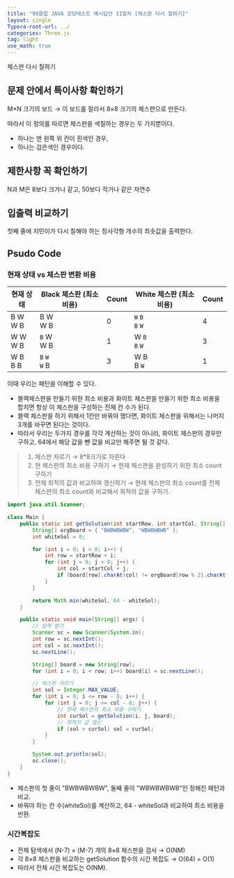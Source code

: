 ```yaml
---
title: "99클럽 JAVA 코딩테스트 예시답안 11일차 [체스판 다시 칠하기]"
layout: single
Typora-root-url: ../
categories: Three.js
tag: light
use_math: true
---
```


체스판 다시 칠하기

## 문제 안에서 특이사항 확인하기

M×N 크기의 보드 →  이 보드를 잘라서 8×8 크기의 체스판으로 만든다.

따라서 이 정의를 따르면 체스판을 색칠하는 경우는 두 가지뿐이다. 
- 하나는 맨 왼쪽 위 칸이 흰색인 경우, 
- 하나는 검은색인 경우이다.

## 제한사항 꼭 확인하기

N과 M은 8보다 크거나 같고, 50보다 작거나 같은 자연수

## 입출력 비교하기

첫째 줄에 지민이가 다시 칠해야 하는 정사각형 개수의 최솟값을 출력한다.

## Psudo Code

### 현재 상태 vs 체스판 변환 비용

| 현재 상태 | Black 체스판 (최소 비용) | Count | White 체스판 (최소 비용) | Count |
|-----------|----------------|-------|----------------|-------|
| B W <br> W B | B W <br> W B | 0 | `W` `B` <br> `B` `W` | 4 |
| W W <br> W B | `B` W <br> W B | 1 | W `B` <br> `B` `W` | 3 |
| W B <br> B B | `B` `W` <br> `W` B | 3 | W B <br> B `W` | 1 |

이때 우리는 패턴을 이해할 수 있다.
- 블랙체스판을 만들기 위한 최소 비용과 화이트 체스판을 만들기 위한 최소 비용을 합치면 항상 이 체스판을 구성하는 전체 칸 수가 된다.
- 블랙 체스판을 하기 위해서 1칸만 바꿔야 했다면, 화이트 체스판을 위해서는 나머지 3개를 바꾸면 된다는 것이다.
- 따라서 우리는 두가지 경우를 각각 계산하는 것이 아니라, 화이트 체스판의 경우만 구하고, 64에서 해당 값을 뺀 값을 비교만 해주면 될 것 같다.

>1. 체스판 자르기 → 8*8크기로 자른다
>2. 현 체스판의 최소 비용 구하기 → 현재 체스판을 완성하기 위한 최소 count 구하기
>3. 전체 최적의 값과 비교하여 갱신하기 → 현재 체스판의 최소 count를 전체 체스판의 최소 count와 비교해서 최적의 값을 구하기.

```java
import java.util.Scanner;

class Main {
    public static int getSolution(int startRow, int startCol, String[] board) {
        String[] orgBoard = { "BWBWBWBW", "WBWBWBWB" };
        int whiteSol = 0;

        for (int i = 0; i < 8; i++) {
            int row = startRow + i;
            for (int j = 0; j < 8; j++) {
                int col = startCol + j;
                if (board[row].charAt(col) != orgBoard[row % 2].charAt(j)) whiteSol++;
            }
        }

        return Math.min(whiteSol, 64 - whiteSol);
    }

    public static void main(String[] args) {
        // 입력 받기
        Scanner sc = new Scanner(System.in);
        int row = sc.nextInt();
        int col = sc.nextInt();
        sc.nextLine();

        String[] board = new String[row];
        for (int i = 0; i < row; i++) board[i] = sc.nextLine();

        // 체스판 자르기
        int sol = Integer.MAX_VALUE;
        for (int i = 0; i <= row - 8; i++) {
            for (int j = 0; j <= col - 8; j++) {
                // 현재 체스판의 최소 비용 구하기
                int curSol = getSolution(i, j, board);
                // 최적의 값 갱신
                if (sol > curSol) sol = curSol;
            }
        }

        System.out.println(sol);
        sc.close();
    }
}
```
- 체스판의 첫 줄이 "BWBWBWBW", 둘째 줄이 "WBWBWBWB"인 정해진 패턴과 비교.
- 바꿔야 하는 칸 수(whiteSol)를 계산하고, 64 - whiteSol과 비교하여 최소 비용을 반환.

### 시간복잡도
- 전체 탐색에서 (N-7) × (M-7) 개의 8×8 체스판을 검사 → O(NM)
- 각 8×8 체스판을 비교하는 getSolution 함수의 시간 복잡도 → O(64) = O(1)
- 따라서 전체 시간 복잡도는 O(NM).